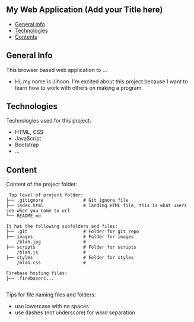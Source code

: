 ## My Web Application (Add your Title here)

* [General info](#general-info)
* [Technologies](#technologies)
* [Contents](#content)

## General Info

This browser based web application to ...

* Hi, my name is Jihoon. I'm excited about this project because I want to learn how to work with others on making a program.
 
## Technologies

Technologies used for this project:

* HTML, CSS
* JavaScript
* Bootstrap
* ...
 
## Content

Content of the project folder:

```
 Top level of project folder: 
├── .gitignore               # Git ignore file
├── index.html               # landing HTML file, this is what users see when you come to url
└── README.md

It has the following subfolders and files:
├── .git                     # Folder for git repo
├── images                   # Folder for images
    /blah.jpg                # 
├── scripts                  # Folder for scripts
    /blah.js                 # 
├── styles                   # Folder for styles
    /blah.css                # 

Firebase hosting files: 
├── .firebaserc...


```

Tips for file naming files and folders:

* use lowercase with no spaces
* use dashes (not underscore) for word separation
